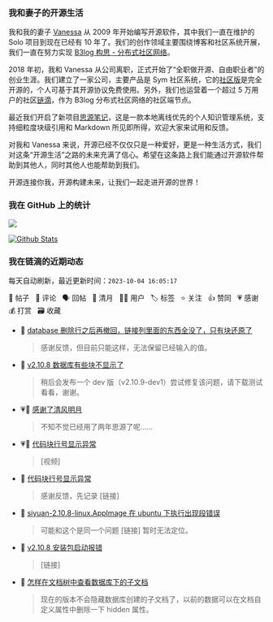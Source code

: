 ### 我和妻子的开源生活

我和我的妻子 [Vanessa](https://github.com/Vanessa219) 从 2009 年开始编写开源软件，其中我们一直在维护的 Solo 项目到现在已经有 10 年了。我们的创作领域主要围绕博客和社区系统开展，我们一直在努力实现 [B3log 构思 - 分布式社区网络](https://ld246.com/article/1546941897596)。

2018 年初，我和 Vanessa 从公司离职，正式开始了“全职做开源、自由职业者”的创业生涯。我们建立了一家公司，主要产品是 Sym 社区系统，它的[社区版](https://github.com/88250/symphony)是完全开源的，个人可基于其开源协议免费使用。另外，我们也运营着一个超过 5 万用户的社区[链滴](https://ld246.com)，作为 B3log 分布式社区网络的社区端节点。

最近我们开启了新项目[思源笔记](https://github.com/siyuan-note/siyuan)，这是一款本地离线优先的个人知识管理系统，支持细粒度块级引用和 Markdown 所见即所得，欢迎大家来试用和反馈。

对我和 Vanessa 来说，开源已经不仅仅只是一种爱好，更是一种生活方式，我们对这条“开源生活”之路的未来充满了信心。希望在这条路上我们能通过开源软件帮助到其他人，同时其他人也能帮助到我们。

开源连接你我，开源构建未来，让我们一起走进开源的世界！

### 我在 GitHub 上的统计

<a title="Hits" target="_blank" href="https://github.com/88250/88250"><img src="https://hits.b3log.org/88250/88250.svg"></a>

[![Github Stats](https://github-readme-stats.vercel.app/api?username=88250&theme=tokyonight&show_icons=true)](https://github.com/88250)

<!--events start -->

### 我在链滴的近期动态

每天自动刷新，最近更新时间：`2023-10-04 16:05:17`

📝 帖子 &nbsp; 💬 评论 &nbsp; 🗣 回帖 &nbsp; 🌙 清月 &nbsp; 👨‍💻 用户 &nbsp; 🏷️ 标签 &nbsp; ⭐️ 关注 &nbsp; 👍 赞同 &nbsp; 💗 感谢 &nbsp; 💰 打赏 &nbsp; 🗃 收藏

* 💬 [database 删除行之后再撤回，链接列里面的东西全没了，只有块还原了](https://ld246.com/article/1696323716573/comment/1696398688517#comments)

  > 感谢反馈，但目前只能这样，无法保留已经输入的值。
* 💬 [v2.10.8 数据库有些块不显示了](https://ld246.com/article/1696396480890/comment/1696396686677#comments)

  > 稍后会发布一个 dev 版（v2.10.9-dev1）尝试修复该问题，请下载测试看看，谢谢。
* 💗🌙 [感谢了清风明月](https://ld246.com/member/mdzz2048/breezemoons/1696346390046)

  > 不知不觉已经用了两年思源了呢……
* 💗📝 [代码块行号显示异常](https://ld246.com/article/1696382815353)

  > [视频]
* 💬 [代码块行号显示异常](https://ld246.com/article/1696382815353/comment/1696386726633#comments)

  > 感谢反馈，先记录 [链接]
* 💬 [siyuan-2.10.8-linux.AppImage 在 ubuntu 下执行出现段错误](https://ld246.com/article/1696340748962/comment/1696379174691#comments)

  > 可能和这个是同一个问题 [链接] 暂时无法定位。
* 💬 [v2.10.8 安装包启动报错](https://ld246.com/article/1696340931771/comment/1696378832068#comments)

  > [链接]
* 💬 [怎样在文档树中查看数据库下的子文档](https://ld246.com/article/1696332842174/comment/1696333192722#comments)

  > 现在的版本不会隐藏数据库创建的子文档了，以前的数据可以在文档自定义属性中删除一下 hidden 属性。


<!--events end -->
